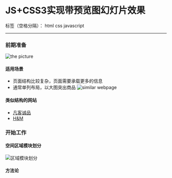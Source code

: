 # JS+CSS3实现带预览图幻灯片效果

标签（空格分隔）： html css javascript

---

### 前期准备
![the picture](http://img.mukewang.com/562722790001daa912800720.jpg)

#### 适用场景
 - 页面结构比较复杂，页面需要承载更多的信息
 - 通常单列布局，以大图突出商品
![similar webpage](http://img.mukewang.com/562748440001661112800720.jpg)

#### 类似结构的网站
 - [凡客诚品](http://www.vancl.com/)
 - [H&M](http://www2.hm.com/en_cn/index.html)

### 开始工作
#### 空间区域模块划分
![区域模块划分](http://img.mukewang.com/5693731600013f2b12800720.jpg)

#### 方法论





